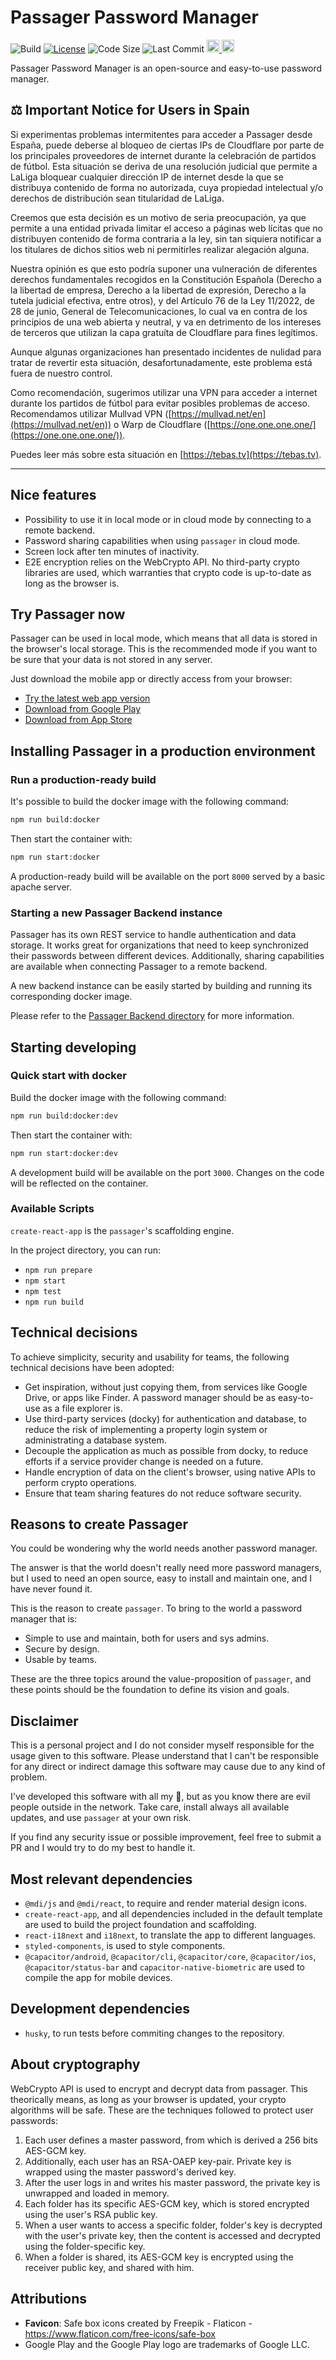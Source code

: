 # Passager Password Manager

![Build](https://github.com/oegea/passager-password-manager/actions/workflows/main-tests.yml/badge.svg)
[![License](https://shields.io/badge/license-AGPL-green)](LICENSE.md)
![Code Size](https://shields.io/github/languages/code-size/oegea/passager-password-manager)
![Last Commit](https://shields.io/github/last-commit/oegea/passager-password-manager)
<a href="https://play.google.com/store/apps/details?id=im.oriol.passager" target="_blank">
<img height="20" src="https://img.shields.io/badge/Google_Play-414141?style=for-the-badge&logo=google-play&logoColor=white" alt="Available on Google Play Store"/>
</a>
<a href="https://apps.apple.com/es/app/passager-password-manager/id1631897662" target="_blank">
<img height="20" src="https://img.shields.io/badge/App_Store-0D96F6?style=for-the-badge&logo=app-store&logoColor=white"/>
</a>

Passager Password Manager is an open-source and easy-to-use password manager.

## ‍⚖️ Important Notice for Users in Spain

Si experimentas problemas intermitentes para acceder a Passager desde España, puede deberse al bloqueo de ciertas IPs de Cloudflare por parte de los principales proveedores de internet durante la celebración de partidos de fútbol. Esta situación se deriva de una resolución judicial que permite a LaLiga bloquear cualquier dirección IP de internet desde la que se distribuya contenido de forma no autorizada, cuya propiedad intelectual y/o derechos de distribución sean titularidad de LaLiga.

Creemos que esta decisión es un motivo de seria preocupación, ya que permite a una entidad privada limitar el acceso a páginas web lícitas que no distribuyen contenido de forma contraria a la ley, sin tan siquiera notificar a los titulares de dichos sitios web ni permitirles realizar alegación alguna.

Nuestra opinión es que esto podría suponer una vulneración de diferentes derechos fundamentales recogidos en la Constitución Española (Derecho a la libertad de empresa, Derecho a la libertad de expresión, Derecho a la tutela judicial efectiva, entre otros), y del Artículo 76 de la Ley 11/2022, de 28 de junio, General de Telecomunicaciones, lo cual va en contra de los principios de una web abierta y neutral, y va en detrimento de los intereses de terceros que utilizan la capa gratuíta de Cloudflare para fines legítimos.

Aunque algunas organizaciones han presentado incidentes de nulidad para tratar de revertir esta situación, desafortunadamente, este problema está fuera de nuestro control.

Como recomendación, sugerimos utilizar una VPN para acceder a internet durante los partidos de fútbol para evitar posibles problemas de acceso. Recomendamos utilizar Mullvad VPN ([https://mullvad.net/en](https://mullvad.net/en)) o Warp de Cloudflare ([https://one.one.one.one/](https://one.one.one.one/)).

Puedes leer más sobre esta situación en [https://tebas.tv](https://tebas.tv).

---

## Nice features

-   Possibility to use it in local mode or in cloud mode by connecting to a remote backend.
-   Password sharing capabilities when using `passager` in cloud mode.
-   Screen lock after ten minutes of inactivity.
-   E2E encryption relies on the WebCrypto API. No third-party crypto libraries are used, which warranties that crypto code is up-to-date as long as the browser is.

## Try Passager now

Passager can be used in local mode, which means that all data is stored in the browser's local storage. This is the recommended mode if you want to be sure that your data is not stored in any server.

Just download the mobile app or directly access from your browser:

-   [Try the latest web app version](https://cloud.passager.app)
-   [Download from Google Play](https://play.google.com/store/apps/details?id=im.oriol.passager)
-   [Download from App Store](https://apps.apple.com/es/app/passager-password-manager/id1631897662)

## Installing Passager in a production environment

### Run a production-ready build

It's possible to build the docker image with the following command:

```bash
npm run build:docker
```

Then start the container with:

```bash
npm run start:docker
```

A production-ready build will be available on the port `8000` served by a basic apache server.

### Starting a new Passager Backend instance

Passager has its own REST service to handle authentication and data storage.
It works great for organizations that need to keep synchronized their passwords between different devices. Additionally, sharing capabilities are available when connecting Passager to a remote backend.

A new backend instance can be easily started by building and running its corresponding docker image.

Please refer to the [Passager Backend directory](/backend/) for more information.

## Starting developing

### Quick start with docker

Build the docker image with the following command:

```bash
npm run build:docker:dev
```

Then start the container with:

```bash
npm run start:docker:dev
```

A development build will be available on the port `3000`. Changes on the code will be reflected on the container.

### Available Scripts

`create-react-app` is the `passager`'s scaffolding engine.

In the project directory, you can run:

-   `npm run prepare`
-   `npm start`
-   `npm test`
-   `npm run build`

## Technical decisions

To achieve simplicity, security and usability for teams, the following technical decisions have been adopted:

-   Get inspiration, without just copying them, from services like Google Drive, or apps like Finder. A password manager should be as easy-to-use as a file explorer is.
-   Use third-party services (docky) for authentication and database, to reduce the risk of implementing a property login system or administrating a database system.
-   Decouple the application as much as possible from docky, to reduce efforts if a service provider change is needed on a future.
-   Handle encryption of data on the client's browser, using native APIs to perform crypto operations.
-   Ensure that team sharing features do not reduce software security.

## Reasons to create Passager

You could be wondering why the world needs another password manager.

The answer is that the world doesn't really need more password managers, but I used to need an open source, easy to install and maintain one, and I have never found it.

This is the reason to create `passager`. To bring to the world a password manager that is:

-   Simple to use and maintain, both for users and sys admins.
-   Secure by design.
-   Usable by teams.

These are the three topics around the value-proposition of `passager`, and these points should be the foundation to define its vision and goals.

## Disclaimer

This is a personal project and I do not consider myself responsible for the usage given to this software.
Please understand that I can't be responsible for any direct or indirect damage this software may cause due to any kind of problem.

I've developed this software with all my 💛, but as you know there are evil people outside in the network. Take care, install always all available updates, and use `passager` at your own risk.

If you find any security issue or possible improvement, feel free to submit a PR and I would try to do my best to handle it.

## Most relevant dependencies

-   `@mdi/js` and `@mdi/react`, to require and render material design icons.
-   `create-react-app`, and all dependencies included in the default template are used to build the project foundation and scaffolding.
-   `react-i18next` and `i18next`, to translate the app to different languages.
-   `styled-components`, is used to style components.
-   `@capacitor/android`, `@capacitor/cli`, `@capacitor/core`, `@capacitor/ios`, `@capacitor/status-bar` and `capacitor-native-biometric` are used to compile the app for mobile devices.

## Development dependencies

-   `husky`, to run tests before commiting changes to the repository.

## About cryptography

WebCrypto API is used to encrypt and decrypt data from passager. This theorically means, as long as your browser is updated, your crypto algorithms will be safe.
These are the techniques followed to protect user passwords:

1. Each user defines a master password, from which is derived a 256 bits AES-GCM key.
2. Additionally, each user has an RSA-OAEP key-pair. Private key is wrapped using the master password's derived key.
3. After the user logs in and writes his master password, the private key is unwrapped and loaded in memory.
4. Each folder has its specific AES-GCM key, which is stored encrypted using the user's RSA public key.
5. When a user wants to access a specific folder, folder's key is decrypted with the user's private key, then the content is accessed and decrypted using the folder-specific key.
6. When a folder is shared, its AES-GCM key is encrypted using the receiver public key, and shared with him.

## Attributions

-   **Favicon**: Safe box icons created by Freepik - Flaticon - https://www.flaticon.com/free-icons/safe-box
-   Google Play and the Google Play logo are trademarks of Google LLC.
